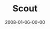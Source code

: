 ---
layout: message
category: message
series: "The Drive"
title: "Scout"
date: 2008-01-06-00-00
message_id: 474
---